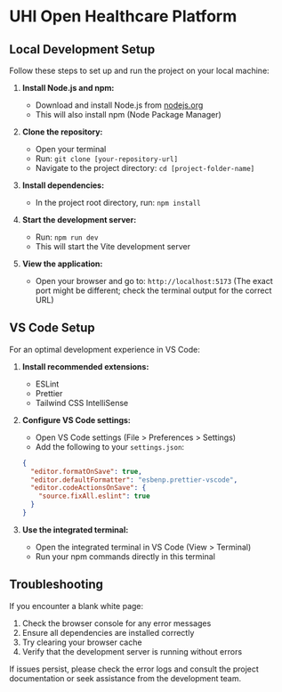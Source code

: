# UHI Open Healthcare Platform

## Local Development Setup

Follow these steps to set up and run the project on your local machine:

1. **Install Node.js and npm:**
   - Download and install Node.js from [nodejs.org](https://nodejs.org/)
   - This will also install npm (Node Package Manager)

2. **Clone the repository:**
   - Open your terminal
   - Run: `git clone [your-repository-url]`
   - Navigate to the project directory: `cd [project-folder-name]`

3. **Install dependencies:**
   - In the project root directory, run: `npm install`

4. **Start the development server:**
   - Run: `npm run dev`
   - This will start the Vite development server

5. **View the application:**
   - Open your browser and go to: `http://localhost:5173`
   (The exact port might be different; check the terminal output for the correct URL)

## VS Code Setup

For an optimal development experience in VS Code:

1. **Install recommended extensions:**
   - ESLint
   - Prettier
   - Tailwind CSS IntelliSense

2. **Configure VS Code settings:**
   - Open VS Code settings (File > Preferences > Settings)
   - Add the following to your `settings.json`:

   ```json
   {
     "editor.formatOnSave": true,
     "editor.defaultFormatter": "esbenp.prettier-vscode",
     "editor.codeActionsOnSave": {
       "source.fixAll.eslint": true
     }
   }
   ```

3. **Use the integrated terminal:**
   - Open the integrated terminal in VS Code (View > Terminal)
   - Run your npm commands directly in this terminal

## Troubleshooting

If you encounter a blank white page:

1. Check the browser console for any error messages
2. Ensure all dependencies are installed correctly
3. Try clearing your browser cache
4. Verify that the development server is running without errors

If issues persist, please check the error logs and consult the project documentation or seek assistance from the development team.